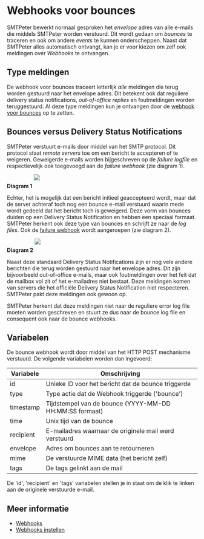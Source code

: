 # Webhooks voor bounces

SMTPeter bewerkt normaal gesproken het *envelope* adres van alle e-mails
die middels SMTPeter worden verstuurd. Dit wordt gedaan om *bounces* te
traceren en ook om andere *events* te kunnen onderscheppen.
Naast dat SMTPeter alles automatisch ontvangt, kan je er voor kiezen om
zelf ook meldingen over *Webhooks* te ontvangen.

## Type meldingen

De webhook voor bounces traceert letterlijk _alle_ meldingen
die terug worden gestuurd naar het envelope adres. Dit betekent ook 
dat reguliere delivery status notifications, *out-of-office replies* 
en foutmeldingen worden teruggestuurd. Al deze type meldingen kun je 
ontvangen door de [webhook voor bounces](./webhooks) op te zetten.

## Bounces versus Delivery Status Notifications

SMTPeter verstuurt e-mails door middel van het SMTP protocol. Dit
protocol staat *remote servers* toe om een bericht te accepteren of
te weigeren. Geweigerde e-mails worden bijgeschreven op de *failure logfile*
en respectievelijk ook toegevoegd aan de *failure webhook* (zie diagram 1).

**Diagram 1**
<img style="float: center; max-width: 60%; max-height: 60%; margin-bottom: 20px;" src="Images/smtpeter-diagram-send-email.svg">

Echter, het is mogelijk dat een bericht initieel geaccepteerd wordt, 
maar dat de server achteraf toch nog een bounce e-mail verstuurd 
waarin mede wordt gedeeld dat het bericht toch is geweigerd. 
Deze vorm van bounces duiden op een Delivery Status Notification
en hebben een speciaal formaat. SMTPeter herkent ook deze type van bounces
en schrijft ze naar de *log files*. Ook de [failure webhook](webhook-failures)
wordt aangeroepen (zie diagram 2).

**Diagram 2**
<img style="float: center; max-width: 60%; max-height: 60%; margin-bottom: 20px;" src="Images/smtpeter-diagram-bounce.svg">

Naast deze standaard Delivery Status Notifications zijn er nog vele andere
berichten die terug worden gestuurd naar het envelope adres. Dit zijn 
bijvoorbeeld out-of-office e-mails, maar ook foutmeldingen over het 
feit dat de mailbox vol zit of het e-mailadres niet bestaat. Deze meldingen
komen van servers die het officiële Delivery Status Notification niet
respecteren. SMTPeter pakt deze meldingen ook gewoon op.

SMTPeter herkent dat deze meldingen niet naar de reguliere error log file
moeten worden geschreven en stuurt ze dus naar de bounce log file en 
consequent ook naar de bounce webhooks.

## Variabelen

De bounce webhook wordt door middel van het HTTP POST mechanisme verstuurd. 
De volgende variabelen worden dan ingevoerd:

| Variabele  | Omschrijving                                             |  
|------------|----------------------------------------------------------|
| id         | Unieke ID voor het bericht dat de bounce triggerde       |
| type       | Type actie dat de Webhook triggerde ('bounce')           |
| timestamp  | Tijdstempel van de bounce (YYYY-MM-DD HH:MM:SS formaat)  |
| time       | Unix tijd van de bounce                                  |
| recipient  | E-mailadres waarnaar de originele mail werd verstuurd    |
| envelope   | Adres om bounces aan te retourneren                      |
| mime       | De verstuurde MIME data (het bericht zelf)               |
| tags       | De tags gelinkt aan de mail                              |

De 'id', 'recipient' en 'tags' variabelen stellen je in staat om de klik te linken aan de 
originele verstuurde e-mail.

## Meer informatie

* [Webhooks](./webhooks)
* [Webhooks instellen](./webhook-setup)
